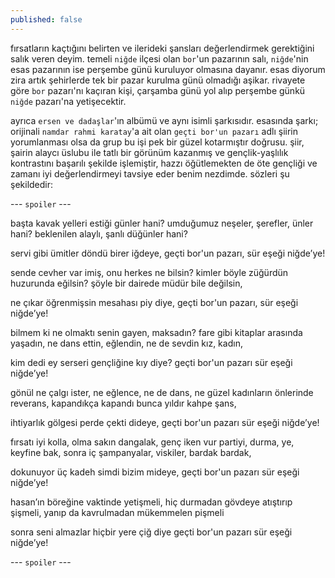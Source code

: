 ```yaml
---
published: false
---
```

fırsatların kaçtığını belirten ve ilerideki şansları değerlendirmek gerektiğini salık veren deyim. temeli `niğde` ilçesi olan `bor`'un pazarının salı, `niğde`'nin esas pazarının ise perşembe günü kuruluyor olmasına dayanır. esas diyorum zira artık şehirlerde tek bir pazar kurulma günü olmadığı aşikar. rivayete göre `bor` pazarı'nı kaçıran kişi, çarşamba günü yol alıp perşembe günkü `niğde` pazarı'na yetişecektir.

ayrıca `ersen ve dadaşlar`'ın albümü ve aynı isimli şarkısıdır. esasında şarkı; orijinali `namdar rahmi karatay`'a ait olan `geçti bor'un pazarı` adlı şiirin yorumlanması olsa da grup bu işi pek bir güzel kotarmıştır doğrusu. şiir, şairin alaycı üslubu ile tatlı bir görünüm kazanmış ve gençlik-yaşlılık kontrastını başarılı şekilde işlemiştir, hazzı öğütlemekten de öte gençliği ve zamanı iyi değerlendirmeyi tavsiye eder benim nezdimde. sözleri şu şekildedir:

--- `spoiler` ---

başta kavak yelleri estiği günler hani?
umduğumuz neşeler, şerefler, ünler hani?
beklenilen alaylı, şanlı düğünler hani?

servi gibi ümitler döndü birer iğdeye,
geçti bor'un pazarı, sür eşeği niğde’ye!

sende cevher var imiş, onu herkes ne bilsin?
kimler böyle züğürdün huzurunda eğilsin?
şöyle bir dairede müdür bile değilsin,

ne çıkar öğrenmişsin mesahası piy diye,
geçti bor'un pazarı, sür eşeği niğde’ye!

bilmem ki ne olmaktı senin gayen, maksadın?
fare gibi kitaplar arasında yaşadın,
ne dans ettin, eğlendin, ne de sevdin kız, kadın,

kim dedi ey serseri gençliğine kıy diye?
geçti bor'un pazarı sür eşeği niğde’ye!

gönül ne çalgı ister, ne eğlence, ne de dans,
ne güzel kadınların önlerinde reverans,
kapandıkça kapandı bunca yıldır kahpe şans,

ihtiyarlık gölgesi perde çekti dideye,
geçti bor'un pazarı sür eşeği niğde’ye!

fırsatı iyi kolla, olma sakın dangalak,
genç iken vur partiyi, durma, ye, keyfine bak,
sonra iç şampanyalar, viskiler, bardak bardak,

dokunuyor üç kadeh simdi bizim mideye,
geçti bor'un pazarı sür eşeği niğde’ye!

hasan’ın böreğine vaktinde yetişmeli,
hiç durmadan gövdeye atıştırıp şişmeli,
yanıp da kavrulmadan mükemmelen pişmeli

sonra seni almazlar hiçbir yere çiğ diye
geçti bor'un pazarı sür eşeği niğde’ye! 

--- `spoiler` ---